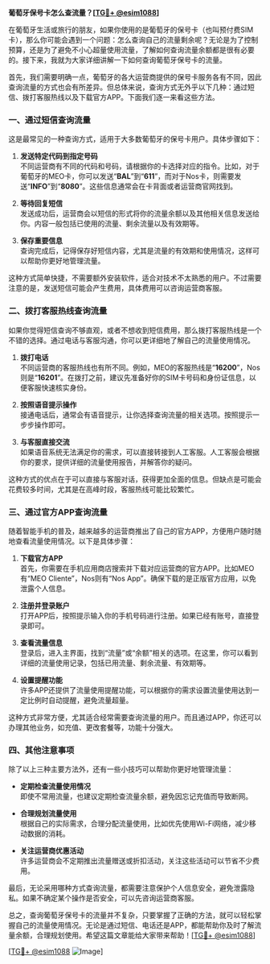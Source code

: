**葡萄牙保号卡怎么查流量？[[TG💪+ @esim1088](https://t.me/s/esim1088)]**

在葡萄牙生活或旅行的朋友，如果你使用的是葡萄牙的保号卡（也叫预付费SIM卡），那么你可能会遇到一个问题：怎么查询自己的流量剩余呢？无论是为了控制预算，还是为了避免不小心超量使用流量，了解如何查询流量余额都是很有必要的。接下来，我就为大家详细讲解一下如何查询葡萄牙保号卡的流量。

首先，我们需要明确一点，葡萄牙的各大运营商提供的保号卡服务各有不同，因此查询流量的方式也会有所差异。但总体来说，查询方式无外乎以下几种：通过短信、拨打客服热线以及下载官方APP。下面我们逐一来看这些方法。

### 一、通过短信查询流量

这是最常见的一种查询方式，适用于大多数葡萄牙的保号卡用户。具体步骤如下：

1. **发送特定代码到指定号码**  
   不同运营商有不同的代码和号码，请根据你的卡选择对应的指令。比如，对于葡萄牙的MEO卡，你可以发送“**BAL**”到“**611**”，而对于Nos卡，则需要发送“**INFO**”到“**8080**”。这些信息通常会在卡背面或者运营商官网找到。

2. **等待回复短信**  
   发送成功后，运营商会以短信的形式将你的流量余额以及其他相关信息发送给你。内容一般包括已使用的流量、剩余流量以及有效期等。

3. **保存重要信息**  
   查询完成后，记得保存好短信内容，尤其是流量的有效期和使用情况，这样可以帮助你更好地管理流量。

这种方式简单快捷，不需要额外安装软件，适合对技术不太熟悉的用户。不过需要注意的是，发送短信可能会产生费用，具体费用可以咨询运营商客服。

### 二、拨打客服热线查询流量

如果你觉得短信查询不够直观，或者不想收到短信费用，那么拨打客服热线是一个不错的选择。通过电话与客服沟通，你可以更详细地了解自己的流量使用情况。

1. **拨打电话**  
   不同运营商的客服热线也有所不同。例如，MEO的客服热线是“**16200**”，Nos则是“**16201**”。在拨打之前，建议先准备好你的SIM卡号码和身份证信息，以便客服快速核实身份。

2. **按照语音提示操作**  
   接通电话后，通常会有语音提示，让你选择查询流量的相关选项。按照提示一步步操作即可。

3. **与客服直接交流**  
   如果语音系统无法满足你的需求，可以直接转接到人工客服。人工客服会根据你的要求，提供详细的流量使用报告，并解答你的疑问。

这种方式的优点在于可以直接与客服对话，获得更加全面的信息。但缺点是可能会花费较多时间，尤其是在高峰时段，客服热线可能比较繁忙。

### 三、通过官方APP查询流量

随着智能手机的普及，越来越多的运营商推出了自己的官方APP，方便用户随时随地查看流量使用情况。以下是具体步骤：

1. **下载官方APP**  
   首先，你需要在手机应用商店搜索并下载对应运营商的官方APP。比如MEO有“MEO Cliente”，Nos则有“Nos App”。确保下载的是正版官方应用，以免泄露个人信息。

2. **注册并登录账户**  
   打开APP后，按照提示输入你的手机号码进行注册。如果已经有账号，直接登录即可。

3. **查看流量信息**  
   登录后，进入主界面，找到“流量”或“余额”相关的选项。在这里，你可以看到详细的流量使用记录，包括已用流量、剩余流量、有效期等。

4. **设置提醒功能**  
   许多APP还提供了流量使用提醒功能，可以根据你的需求设置流量使用达到一定比例时自动提醒，避免流量超量。

这种方式非常方便，尤其适合经常需要查询流量的用户。而且通过APP，你还可以办理其他业务，如充值、更改套餐等，功能十分强大。

### 四、其他注意事项

除了以上三种主要方法外，还有一些小技巧可以帮助你更好地管理流量：

- **定期检查流量使用情况**  
  即使不常用流量，也建议定期检查流量余额，避免因忘记充值而导致断网。

- **合理规划流量使用**  
  根据自己的实际需求，合理分配流量使用，比如优先使用Wi-Fi网络，减少移动数据的消耗。

- **关注运营商优惠活动**  
  许多运营商会不定期推出流量赠送或折扣活动，关注这些活动可以节省不少费用。

最后，无论采用哪种方式查询流量，都需要注意保护个人信息安全，避免泄露隐私。如果不确定某个操作是否安全，可以先咨询运营商客服。

总之，查询葡萄牙保号卡的流量并不复杂，只要掌握了正确的方法，就可以轻松掌握自己的流量使用情况。无论是通过短信、电话还是APP，都能帮助你及时了解流量余额，合理规划使用。希望这篇文章能给大家带来帮助！[[TG💪+ @esim1088](https://t.me/s/esim1088)]  

[[TG💪+ @esim1088](https://t.me/s/esim1088) ![Image](https://i.postimg.cc/4NQfJmqS/Snipaste-2025-05-13-00-14-12.png)]
